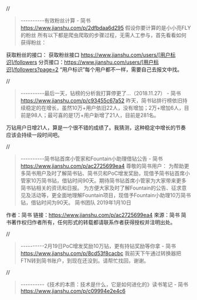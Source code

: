 //
> ----------有效粉丝计算 - 简书
> https://www.jianshu.com/p/2dfbdaa6d295
假设你要计算的是小小亮FLY的粉丝
所有以下都是爬虫爬取的步骤过程，无需人工参与，首先看看如何获得粉丝：

获取粉丝的接口：
获取粉丝接口 https://www.jianshu.com/users/[用户标识]/followers
分页接口：https://www.jianshu.com/users/[用户标识]/followers?page=2
“用户标识”每个用户都不一样，需要自己去报文中找。



//
> ----------最后一天，钻榜的分析我打算停更了…（2018.11.27） - 简书
> https://www.jianshu.com/p/c93455c67a52
昨天，简书钻排行榜依旧持续稳定的在增长，虽然10万+用户依旧22人，没有增加；2万+增加6人，目前是98人；最可喜的是1万+用户新增了21人，目前是281名。

万钻用户日增21人，算是一个很不错的成绩了。我猜测，这种稳定中增长的节奏应该会持续一段时间吧。


//
> ----------简书钻首席小管家和Fountain小助理借钻公告 - 简书
> https://www.jianshu.com/p/ac2725699ea4
尊敬的简书用户：
为帮助更多简书用户及时了解简书钻、简书贝和PoC增发奖励，现借予简书钻首席小管家10万简书钻，借钻时间90天。期待简书钻首席小管家为大家带来更多简书钻相关的资讯和日报。
为方便大家及时了解Fountain的公告、征求意见及活动等，更全面地理解Fountain项目，现借予Fountain小助理10万简书钻，借钻时间为90天。
简书团队
2019年1月10日

作者：简书
链接：https://www.jianshu.com/p/ac2725699ea4
來源：简书
简书著作权归作者所有，任何形式的转载都请联系作者获得授权并注明出处。

//
> ----------2月19日PoC增发奖励10万钻，更有持钻奖励等你拿 - 简书
> https://www.jianshu.com/p/8cd53f8cacbc
我前天下午通过转换器把FTN转到简书账户，到现在还没到。请帮忙找回，谢谢。

//
> ----------《技术的本质：技术是什么，它是如何进化的》读书笔记 - 简书
> https://www.jianshu.com/p/c09994e2e4c6

